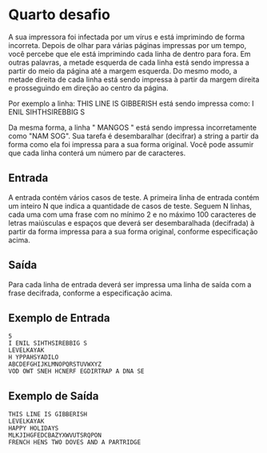 # Quarto desafio

A sua impressora foi infectada por um vírus e está imprimindo de forma incorreta. Depois de olhar para várias páginas impressas por um tempo, você percebe que ele está imprimindo cada linha de dentro para fora. Em outras palavras, a metade esquerda de cada linha está sendo impressa a partir do meio da página até a margem esquerda. Do mesmo modo, a metade direita de cada linha está sendo impressa à partir da margem direita e prosseguindo em direção ao centro da página.

Por exemplo a linha:
THIS LINE IS GIBBERISH
está sendo impressa como:
I ENIL SIHTHSIREBBIG S

Da mesma forma, a linha " MANGOS " está sendo impressa incorretamente como "NAM SOG". Sua tarefa é desembaralhar (decifrar) a string a partir da forma como ela foi impressa para a sua forma original. Você pode assumir que cada linha conterá um número par de caracteres.

## Entrada

A entrada contém vários casos de teste. A primeira linha de entrada contém um inteiro N que indica a quantidade de casos de teste. Seguem N linhas, cada uma com uma frase com no mínimo 2 e no máximo 100 caracteres de letras maiúsculas e espaços que deverá ser desembaralhada (decifrada) à partir da forma impressa para a sua forma original, conforme especificação acima.

## Saída

Para cada linha de entrada deverá ser impressa uma linha de saída com a frase decifrada, conforme a especificação acima.

## Exemplo de Entrada

```
5
I ENIL SIHTHSIREBBIG S
LEVELKAYAK
H YPPAHSYADILO
ABCDEFGHIJKLMNOPQRSTUVWXYZ
VOD OWT SNEH HCNERF EGDIRTRAP A DNA SE
```

## Exemplo de Saída

```
THIS LINE IS GIBBERISH
LEVELKAYAK
HAPPY HOLIDAYS
MLKJIHGFEDCBAZYXWVUTSRQPON
FRENCH HENS TWO DOVES AND A PARTRIDGE
```
